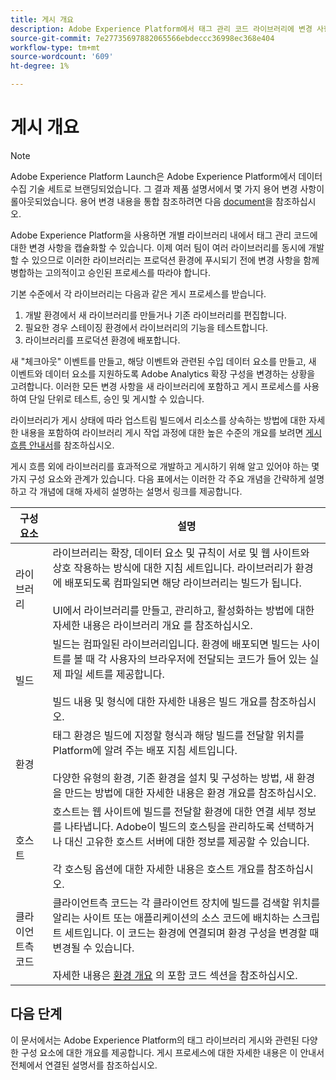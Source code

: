 ```yaml
---
title: 게시 개요
description: Adobe Experience Platform에서 태그 관리 코드 라이브러리에 변경 사항을 게시하는 프로세스에 대해 알아봅니다.
source-git-commit: 7e27735697882065566ebdeccc36998ec368e404
workflow-type: tm+mt
source-wordcount: '609'
ht-degree: 1%

---
```


# 게시 개요

>[!NOTE]
>
>Adobe Experience Platform Launch은 Adobe Experience Platform에서 데이터 수집 기술 세트로 브랜딩되었습니다. 그 결과 제품 설명서에서 몇 가지 용어 변경 사항이 롤아웃되었습니다. 용어 변경 내용을 통합 참조하려면 다음 [document](../../term-updates.md)을 참조하십시오.

Adobe Experience Platform을 사용하면 개별 라이브러리 내에서 태그 관리 코드에 대한 변경 사항을 캡슐화할 수 있습니다. 이제 여러 팀이 여러 라이브러리를 동시에 개발할 수 있으므로 이러한 라이브러리는 프로덕션 환경에 푸시되기 전에 변경 사항을 함께 병합하는 고의적이고 승인된 프로세스를 따라야 합니다.

기본 수준에서 각 라이브러리는 다음과 같은 게시 프로세스를 받습니다.

1. 개발 환경에서 새 라이브러리를 만들거나 기존 라이브러리를 편집합니다.
1. 필요한 경우 스테이징 환경에서 라이브러리의 기능을 테스트합니다.
1. 라이브러리를 프로덕션 환경에 배포합니다.

새 &quot;체크아웃&quot; 이벤트를 만들고, 해당 이벤트와 관련된 수입 데이터 요소를 만들고, 새 이벤트와 데이터 요소를 지원하도록 Adobe Analytics 확장 구성을 변경하는 상황을 고려합니다. 이러한 모든 변경 사항을 새 라이브러리에 포함하고 게시 프로세스를 사용하여 단일 단위로 테스트, 승인 및 게시할 수 있습니다.

라이브러리가 게시 상태에 따라 업스트림 빌드에서 리소스를 상속하는 방법에 대한 자세한 내용을 포함하여 라이브러리 게시 작업 과정에 대한 높은 수준의 개요를 보려면 [게시 흐름 안내서](./publishing-flow.md)를 참조하십시오.

게시 흐름 외에 라이브러리를 효과적으로 개발하고 게시하기 위해 알고 있어야 하는 몇 가지 구성 요소와 관계가 있습니다. 다음 표에서는 이러한 각 주요 개념을 간략하게 설명하고 각 개념에 대해 자세히 설명하는 설명서 링크를 제공합니다.

| 구성 요소 | 설명 |
| --- | --- |
| 라이브러리 | 라이브러리는 확장, 데이터 요소 및 규칙이 서로 및 웹 사이트와 상호 작용하는 방식에 대한 지침 세트입니다. 라이브러리가 환경에 배포되도록 컴파일되면 해당 라이브러리는 빌드가 됩니다.<br><br>UI에서  [](./libraries.md) 라이브러리를 만들고, 관리하고, 활성화하는 방법에 대한 자세한 내용은 라이브러리 개요 를 참조하십시오. |
| 빌드 | 빌드는 컴파일된 라이브러리입니다. 환경에 배포되면 빌드는 사이트를 볼 때 각 사용자의 브라우저에 전달되는 코드가 들어 있는 실제 파일 세트를 제공합니다.<br><br>빌드 내용 및  [](./builds.md) 형식에 대한 자세한 내용은 빌드 개요를 참조하십시오. |
| 환경 | 태그 환경은 빌드에 지정할 형식과 해당 빌드를 전달할 위치를 Platform에 알려 주는 배포 지침 세트입니다.<br><br>다양한  [](./environments.md) 유형의 환경, 기존 환경을 설치 및 구성하는 방법, 새 환경을 만드는 방법에 대한 자세한 내용은 환경 개요를 참조하십시오. |
| 호스트 | 호스트는 웹 사이트에 빌드를 전달할 환경에 대한 연결 세부 정보를 나타냅니다. Adobe이 빌드의 호스팅을 관리하도록 선택하거나 대신 고유한 호스트 서버에 대한 정보를 제공할 수 있습니다.<br><br>각 호스팅 옵션에  [](./hosts/hosts-overview.md) 대한 자세한 내용은 호스트 개요를 참조하십시오. |
| 클라이언트측 코드 | 클라이언트측 코드는 각 클라이언트 장치에 빌드를 검색할 위치를 알리는 사이트 또는 애플리케이션의 소스 코드에 배치하는 스크립트 세트입니다. 이 코드는 환경에 연결되며 환경 구성을 변경할 때 변경될 수 있습니다.<br><br>자세한 내용은  [환경 개요](./environments.md#embed-code) 의 포함 코드 섹션을 참조하십시오. |

## 다음 단계

이 문서에서는 Adobe Experience Platform의 태그 라이브러리 게시와 관련된 다양한 구성 요소에 대한 개요를 제공합니다. 게시 프로세스에 대한 자세한 내용은 이 안내서 전체에서 연결된 설명서를 참조하십시오.
